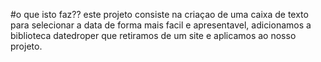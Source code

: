 #o que isto faz??
 este projeto consiste na criaçao de uma caixa de texto para selecionar a data de forma mais facil e apresentavel, adicionamos a biblioteca datedroper que retiramos de um site e aplicamos ao nosso projeto. 